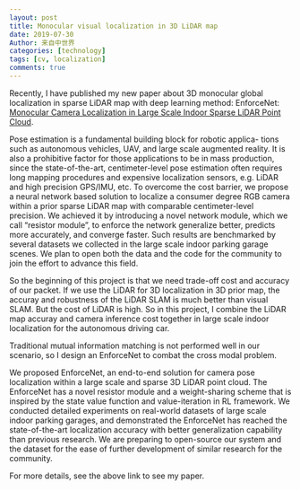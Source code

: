```yaml
---
layout: post
title: Monocular visual localization in 3D LiDAR map
date: 2019-07-30
Author: 来自中世界
categories: [technology]
tags: [cv, localization]
comments: true
---
```

Recently, I have published my new paper about 3D monocular global localization in sparse LiDAR map with deep learning method: EnforceNet: [Monocular Camera Localization in Large Scale Indoor Sparse LiDAR Point Cloud](https://arxiv.org/abs/1907.07160). 



Pose estimation is a fundamental building block for robotic applica-
tions such as autonomous vehicles, UAV, and large scale augmented reality. It
is also a prohibitive factor for those applications to be in mass production, since
the state-of-the-art, centimeter-level pose estimation often requires long mapping
procedures and expensive localization sensors, e.g. LiDAR and high precision
GPS/IMU, etc. To overcome the cost barrier, we propose a neural network based
solution to localize a consumer degree RGB camera within a prior sparse LiDAR
map with comparable centimeter-level precision. We achieved it by introducing a
novel network module, which we call “resistor module”, to enforce the network
generalize better, predicts more accurately, and converge faster. Such results are
benchmarked by several datasets we collected in the large scale indoor parking
garage scenes. We plan to open both the data and the code for the community to
join the effort to advance this field.



So the beginning of this project is that we need trade-off cost and accuracy of our packet. If we use the LiDAR for 3D localization in 3D prior map, the accuray and robustness of the LiDAR SLAM is much better than visual SLAM. But the cost of LiDAR is high. So in this project, I combine the LiDAR map accuray and camera inference cost together in large scale indoor localization for the autonomous driving car. 



Traditional mutual information matching is not performed well in our scenario, so I design an EnforceNet to combat the cross modal problem.



We proposed EnforceNet, an end-to-end solution for camera pose localization within a large scale and sparse 3D LiDAR point cloud. The EnforceNet has a novel resistor module and a weight-sharing scheme that is inspired by the state value function and value-iteration in RL framework. We conducted detailed experiments on real-world datasets of large scale indoor parking garages, and demonstrated the EnforceNet has reached the state-of-the-art localization accuracy with better generalization capability than previous research. We are preparing to open-source our system and the dataset for the ease of further development of similar research for the community.



For more details, see the above link to see my paper.  